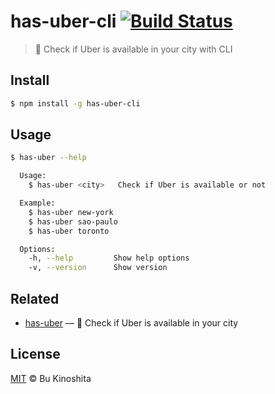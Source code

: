# has-uber-cli [![Build Status](https://travis-ci.org/bukinoshita/has-uber-cli.svg?branch=master)](https://travis-ci.org/bukinoshita/has-uber-cli)

> :car: Check if Uber is available in your city with CLI

## Install
```bash
$ npm install -g has-uber-cli
```

## Usage
```bash
$ has-uber --help

  Usage:
    $ has-uber <city>   Check if Uber is available or not

  Example:
    $ has-uber new-york
    $ has-uber sao-paulo
    $ has-uber toronto

  Options:
    -h, --help         Show help options
    -v, --version      Show version
```

## Related

- [has-uber](https://github.com/bukinoshita/has-uber) — :car: Check if Uber is available in your city

## License

[MIT](https://raw.githubusercontent.com/bukinoshita/has-uber-cli/master/LICENSE) &copy; Bu Kinoshita

